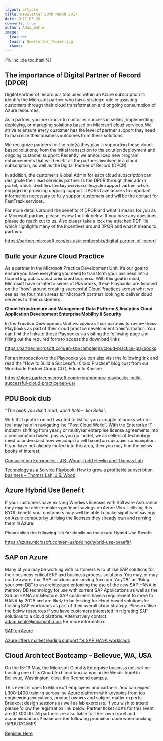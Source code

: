 ```yaml
---
layout: article
title: Newsletter 28th March 2017
date: 2017-03-28
comments: true
author: Adam_Bohle
image:
  feature: 
  teaser: Newsletter_Teaser.jpg
  thumb: 
---
```


{% include toc.html %}

## The importance of Digital Partner of Record (DPOR)


Digital Partner of record is a tool used within an Azure subscription to identify the Microsoft partner who has a strategic role in assisting customers through their cloud transformation and ongoing consumption of Azure resources. 

As a partner, you are crucial to customer success in selling, implementing, deploying, or managing solutions based on Microsoft cloud services. We strive to ensure every customer has the level of partner support they need to maximize their business outcomes from these solutions. 

We recognize partners for the role(s) they play in supporting these cloud-based solutions, from the initial transaction to the solution deployment and ongoing customer support. Recently, we announced new program enhancements that will benefit all the partners involved in a cloud subscription, as well as the Digital Partner of Record (DPOR). 

In addition, the customer’s Global Admin for each cloud subscription can designate their lead services partner as the DPOR through their admin portal, which identifies the key services/lifecycle support partner who’s engaged in providing ongoing support. DPORs have access to important information necessary to fully support customers and will be the contact for FastTrack services.

For more details around the benefits of DPOR and what it means for you as a Microsoft partner, please review the link below. If you have any questions, please do reach out to us. Also please take a look the attached PDF file which highlights many of the incentives around DPOR and what it means to partners

<https://partner.microsoft.com/en-us/membership/digital-partner-of-record>


## Build your Azure Cloud Practice
 

As a partner in the Microsoft Practice Development Unit, it’s our goal to ensure you have everything you need to transform your business into a flourishing public cloud orientated business. With this goal in mind, Microsoft have created a series of Playbooks, these Playbooks are focused on the “how” around creating successful Cloud Practices across what we see as the four main areas for Microsoft partners looking to deliver cloud services to their customers. 
 

**Cloud Infrastructure and Management**
**Data Platform & Analytics**
**Cloud Application Development**
**Enterprise Mobility & Security**
 

In the Practice Development Unit we advise all our partners to review these Playbooks as part of their cloud practice development transformation. You can find the links to these Playbooks via visiting the following page and filling out the required form to access the download links

<https://partner.microsoft.com/en-US/campaigns/cloud-practice-playbooks>

For an introduction to the Playbooks you can also visit the following link and read the “How to Build a Successful Cloud Practice” blog post from our Worldwide Partner Group CTO, Eduardo Kassner.

<https://blogs.partner.microsoft.com/mpn/mpnnew-playbooks-build-successful-cloud-practicelnen-us/>


## PDU Book club
 

*“The book you don’t read, won’t help – Jim Rohn”.*

With that quote in mind I wanted to list for you a couple of books which I feel may help in navigating the “Post Cloud World”. With the Enterprise IT industry shifting from yearly or multiyear enterprise license agreements into a consumption based, pay as you go model, we as sellers of technology need to understand how we adapt to sell based on customer consumption. If you have not already looked into this area, then you may find the below books of interest; 

[Consumption Economics – J.B. Wood, Todd Hewlin and Thomas Lah](https://www.amazon.co.uk/Consumption-Economics-New-Rules-Tech/dp/0984213031/ref=tmm_hrd_swatch_0?_encoding=UTF8&qid=1490115573&sr=8-1)

[Technology as a Service Playbook: How to grow a profitable subscription business – Thomas Lah, J.B. Wood](https://www.amazon.co.uk/Consumption-Economics-New-Rules-Tech/dp/0984213031/ref=tmm_hrd_swatch_0?_encoding=UTF8&qid=1490115573&sr=8-1)


## Azure Hybrid Use Benefit


If your customers have existing Windows licenses with Software Assurance they may be able to make significant savings on Azure VMs. Utilising this BYOL benefit your customers may well be able to make significant savings on Azure compute by utilising the licenses they already own and running them in Azure.

Please click the following link for details on the Azure Hybrid Use Benefit

<https://azure.microsoft.com/en-us/pricing/hybrid-use-benefit/>


## SAP on Azure


Many of you may be working with customers who utilise SAP solutions for their business critical ERP and business process solutions. You may, or may not be aware, that SAP solutions are moving from am “AnyDB” or “Bring your own DB” to an architecture enforcing the use of the new SAP HANA in memory DB technology for use with current SAP Applications as well as the S/4 on HANA architecture. SAP customers have a requirement to move to HANA by 2025 and are likely to be looking for cloud based solutions for hosting SAP workloads as part of their overall cloud strategy. Please utilise the below resources if you have customers interested in migrating SAP solutions to a cloud platform. Alternatively contact adam.bohle@microsoft.com for more information.

[SAP on Azure](https://azure.microsoft.com/en-us/solutions/sap/)

[Azure offers market leading support for SAP HANA workloads](https://azure.microsoft.com/en-us/blog/azure-offers-market-leading-support-for-sap-hana-workloads/)


## Cloud Architect Bootcamp – Bellevue, WA, USA


On the 15-19 May, the Microsoft Cloud & Enterprise business unit will be hosting one of its Cloud Architect bootcamps  at the Westin hotel in Bellevue, Washington, close the Redmond campus.

This event is open to Microsoft employees and partners. You can expect L300-L400 training across the Azure platform with keynotes from top engineering executives, product owners and subject matter experts. Breakout design sessions as well as lab exercises. If you wish to attend please follow the registration link below. Partner ticket costs for this event are $1,800.00. All partners are also liable for their own travel and accommodation. Please use the following promotion code when booking (5PDU17CAMP)

[Register Here](https://www.msregistration.com/cebootcamp/Content/CloudArchitectPartner.aspx)
